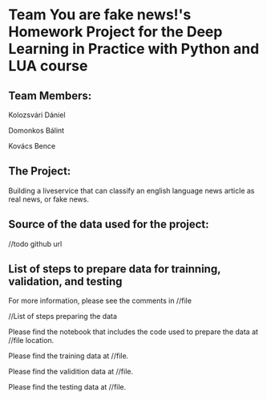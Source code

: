 # Team You are fake news!'s Homework Project for the Deep Learning in Practice with Python and LUA course

## Team Members:
Kolozsvári Dániel

Domonkos Bálint

Kovács Bence

## The Project:
Building a liveservice that can classify an english language news article as real news, or fake news.

## Source of the data used for the project:
//todo github url

## List of steps to prepare data for trainning, validation, and testing
For more information, please see the comments in //file 

//List of steps preparing the data


Please find the notebook that includes the code used to prepare the data at //file location.

Please find the training data at //file.

Please find the validition data at //file.

Please find the testing data at //file.
